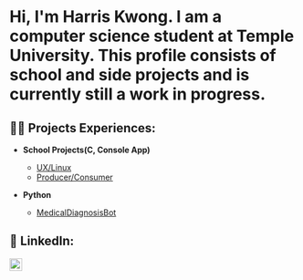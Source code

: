 <h1>Hi, I'm Harris Kwong. I am a computer science student at Temple University. This profile consists of school and side projects and is currently still a work in progress.

<h2>👨‍💻 Projects Experiences:</h2>

- <b>School Projects(C, Console App)</b>
  - [UX/Linux](https://github.com/harriskwong1208/LinuxShell)
  - [Producer/Consumer](https://github.com/harriskwong1208/ProducerConsumer)

- <b>Python</b>
  - [MedicalDiagnosisBot](https://github.com/harriskwong1208/MedicalDiagnosisBot)






<h2> 🤳 LinkedIn:</h2>


[<img align="left" alt="JoshMadakor | LinkedIn" width="22px" src="https://cdn.jsdelivr.net/npm/simple-icons@v3/icons/linkedin.svg" />][linkedin]


[linkedin]: [https://www.linkedin.com/in/harris-kwong/]

